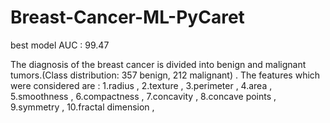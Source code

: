# Breast-Cancer-ML-PyCaret
best model AUC : 99.47

The diagnosis of the breast cancer is divided into benign and malignant tumors.(Class distribution: 357 benign, 212 malignant) . 
The features which were considered are : 
1.radius , 
2.texture , 
3.perimeter , 
4.area , 
5.smoothness ,
6.compactness ,
7.concavity ,
8.concave points , 
9.symmetry ,
10.fractal dimension , 
